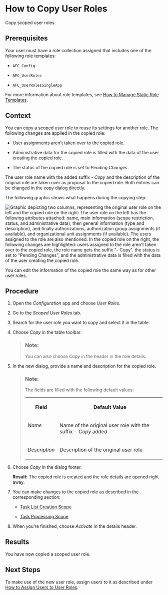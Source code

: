 <!-- loioc16170b31fd5467ba96a764c71e89433 -->

# How to Copy User Roles

Copy scoped user roles.



<a name="loioc16170b31fd5467ba96a764c71e89433__prereq_zdr_xnq_x5b"/>

## Prerequisites

Your user must have a role collection assigned that includes one of the following role templates:

-   `AFC_Config`

-   `AFC_UserRoles`

-   `AFC_UserRolesSingleApp`


For more information about role templates, see [How to Manage Static Role Templates](how-to-manage-static-role-templates-0cca34d.md).



## Context

You can copy a scoped user role to reuse its settings for another role. The following changes are applied in the copied role:

-   User assignments aren't taken over to the copied role.

-   Administrative data for the copied role is filled with the data of the user creating the copied role.

-   The status of the copied role is set to *Pending Changes*.


The user role name with the added suffix *\- Copy* and the description of the original role are taken over as proposal to the copied role. Both entries can be changed in the copy dialog directly.

The following graphic shows what happens during the copying step:

![Graphic depicting two columns, representing the original user role on the left and the copied role on the right: The user role on the left has the following attributes attached: name, main information (scope restriction, status, and administrative data), then general information (type and description), and finally authorizations, authorization group assignments (if available), and organizational unit assignments (if available). The users assigned to the role are also mentioned. In the copied role on the right, the following changes are highlighted: users assigned to the role aren't taken over to the copied role, the role name gets the suffix "- Copy", the status is set to "Pending Changes", and the administrative data is filled with the data of the user creating the copied role.](images/Image_Copy_Scoped_User_Role_6ac16ad.png)

You can edit the information of the copied role the same way as for other user roles.



## Procedure

1.  Open the *Configuration* app and choose *User Roles*.

2.  Go to the *Scoped User Roles* tab.

3.  Search for the user role you want to copy and select it in the table.

4.  Choose *Copy* in the table toolbar.

    > ### Note:  
    > You can also choose *Copy* in the header in the role details.

5.  In the new dialog, provide a name and description for the copied role.

    > ### Note:  
    > The fields are filled with the following default values:
    > 
    > 
    > <table>
    > <tr>
    > <th valign="top">
    > 
    > Field
    > 
    > 
    > 
    > </th>
    > <th valign="top">
    > 
    > Default Value
    > 
    > 
    > 
    > </th>
    > </tr>
    > <tr>
    > <td valign="top">
    > 
    > *Name*
    > 
    > 
    > 
    > </td>
    > <td valign="top">
    > 
    > Name of the original user role with the suffix *\- Copy* added
    > 
    > 
    > 
    > </td>
    > </tr>
    > <tr>
    > <td valign="top">
    > 
    > *Description*
    > 
    > 
    > 
    > </td>
    > <td valign="top">
    > 
    > Description of the original user role
    > 
    > 
    > 
    > </td>
    > </tr>
    > </table>

6.  Choose *Copy* in the dialog footer.

    **Result:** The copied role is created and the role details are opened right away.

7.  You can make changes to the copied role as described in the corresponding section:

    -   [Task List Creation Scope](task-list-creation-scope-ba4100e.md)

    -   [Task Processing Scope](task-processing-scope-b4f8ec6.md)


8.  When you're finished, choose *Activate* in the details header.




<a name="loioc16170b31fd5467ba96a764c71e89433__result_gwj_r3s_x5b"/>

## Results

You have now copied a scoped user role.



<a name="loioc16170b31fd5467ba96a764c71e89433__postreq_bm4_s3s_x5b"/>

## Next Steps

To make use of the new user role, assign users to it as described under [How to Assign Users to User Roles](how-to-assign-users-to-user-roles-f703a5c.md).

